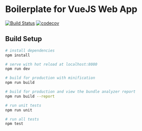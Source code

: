 # Boilerplate for VueJS Web App
[![Build Status](https://travis-ci.org/jsboilerplates/web-vuejs.svg?branch=develop)](https://travis-ci.org/jsboilerplates/web-vuejs)
[![codecov](https://codecov.io/gh/jsboilerplates/web-vuejs/branch/develop/graph/badge.svg)](https://codecov.io/gh/jsboilerplates/web-vuejs)

## Build Setup

``` bash
# install dependencies
npm install

# serve with hot reload at localhost:8080
npm run dev

# build for production with minification
npm run build

# build for production and view the bundle analyzer report
npm run build --report

# run unit tests
npm run unit

# run all tests
npm test
```

